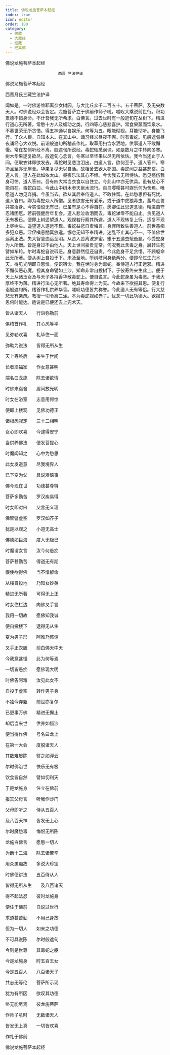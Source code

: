 ```yaml
---
title: 佛说龙施菩萨本起经
index: true
icon: editor
order: 180
category:
  - 佛藏
  - 大藏经
  - 经藏
  - 经集部
---
```


  佛说龙施菩萨本起经  

                        　　西晋 竺法护译  

佛说龙施菩萨本起经  

西晋月氏三藏竺法护译  

闻如是。一时佛游维耶离奈女树园。与大比丘众千二百五十。五千菩萨。及无央数天人。时佛说经众会皆定。龙施菩萨立于佛前作师子吼。嗟叹大乘说前世行。积功累德不惜身命。不计吾我无所希求。白佛言。过去世时有一般遮旬在丛树下。精进行道心无所著。常愍十方人及蠕动之类。行四等心慈悲喜护。常食果蓏而饮泉水。不慕世荣无所贪惜。得五神通以自娱乐。何等为五。眼能彻视。耳能彻听。身能飞行。了众人根。自知本末。在其山中。诵习经义昼夜不懈。时有毒蛇。见般遮旬昼夜诵经心大欢悦。前诣般遮旬所稽首作礼。取草用扫含水洒地。供事道人不敢懈慢。常在左侧听经不离。般遮旬所说经。毒蛇辄悉讽诵。如是数月之中转向冬寒。树木华果遂复欲尽。般遮旬心念言。冬寒以至华果以尽无所依怙。我今当还止于人间。便取衣钵即欲发去。毒蛇时见悲泣泪出。白道人言。欲何至乎。道人答曰。寒冷且至亦无屋舍。华果复尽无以自活。故相舍去欲入郡国。毒蛇闻之益甚悲哀。白道人言。道人在此如依太山。昼夜乐法其心不倾。今舍我去无所恃怙。愿见愍伤我身可怜。道人答曰。吾有四大常当衣食以自住立。今此山中亦无供具。虽有慈心不能自在。毒蛇白曰。今此山中树木参天泉水流行。百鸟嘤嘤甚可娱乐何为舍焉。唯愿道人勿见弃捐。今虽当去。欲从其后奉侍道人。不敢住留。在此愁思但有死忧。道人答曰。卿为毒蛇众人所憎。见者欲害无有爱乐。或于道中虎狼毒虫。蜚鸟走兽共害汝身。今实悢悢无有已。已虽有是心不得自在。愿卿住此思道念德。精进自守忍诸困厄。若前强健后年复会。道人悲泣收泪而去。毒蛇涕零不能自止。贪见道人无有极已。便即上树遥望道人。观视若行察其所避。道人不现转复上行。适复不现上尽树头。遥望道人遂远不现。毒蛇益悲自责悔言。身罪所致失善道人。前世愚痴多犯众恶。淫侄嗔恚闇冥放逸。懈怠无知不奉精进。迷乱不止其心不一。不值佛世远离正法。失大智慧违远至明。从苦入苦离波罗蜜。堕于五道虫蛾蚤虱。今受蛇身为人所憎。皆是身过不由他人。天上世间豪贵无常。何况我此含毒之身。展转生死譬如车轮。尔时毒蛇自说瑕恶。身意静然但还自责。今此危身不足贪惜。不顾躯命此无所著。便从树上自投于下。未及至地。堕树岐间身绝两分。便即命过生兜术天。得见光明即自思惟。便识宿命。我在世时身为毒蛇。奉侍道人行正远邪。精进不懈伏恶心魔。视其身命譬如土沙。知命非常自投树下。于彼寿终来生此上。便于天上从诸玉女及与天子各持香华散毒蛇上。便自说言。今此蛇身虽为毒恶。于我大厚终不为薄。精进行法心无所著。绝其寿命得上为天。今故来下欲报其恩。便复行诣般遮旬所。稽首作礼供养华香。嗟叹功德皆共称誉。今此道人无有等侣。行大慈悲无有亲疏。教授一切令离三涂。本为毒蛇视如赤子。忧念一切此功德大。欲报其恩何时能达。适说是已便还去上兜术天。  

皆从诸天人　　行诣弥勒前  

俱稽首作礼　　其心悉等平  

见弥勒欢喜　　礼毕住一面  

弥勒为说法　　皆得无所从生  

天上寿终后　　来生于世间  

长者须福家　　作女意甚明  

端名曰龙施　　除去诸欲情  

时佛来诣舍　　眉间放光明  

时女在浴室　　志意用愕惊  

便即上楼观　　见佛功德正  

诸根悉寂定　　三十二相明  

女心即欢喜　　今逮得安宁  

当供养佛法　　便发菩提心  

时魔闻知之　　心中为愁思  

此女发道意　　尽我境界人  

已下变为父　　具说艰恼事  

佛今现在世　　功德甚尊特  

菩萨多勤苦　　罗汉疾易得  

时女即对曰　　父言无义理  

佛智譬虚空　　罗汉如芥子  

犹是以观之　　小道无高士  

佛德如巨海　　度人无极已  

时魔谓女言　　汝今何愚痴  

菩萨甚勤苦　　得道无有期  

假使欲得佛　　当不惜躯命  

从楼自投地　　乃知女妙英  

精进无所著　　可得无上正  

时女住栏边　　向佛叉手言  

我用一切故　　愿佛知我诚  

便自投楼下　　逮得无从生  

变为男子形　　阿难乃怖惊  

叉手正衣服　　前白佛天中天  

今我意甚怪　　此为何等焉  

一切皆愚痴　　愿佛现大明  

时佛告阿难　　汝见此女不  

自投于虚空　　转作男子身  

不独今弃躯　　前世亦复尔  

已更事万佛　　精进无懈止  

却后当来世　　供养如恒沙  

便当得作佛　　号名曰龙上  

在第一大会　　度脱诸天人  

其数难屡陈　　譬之如浮云  

尔时佛治世　　快乐无有极  

饮食皆自然　　譬如忉利天  

于是龙施身　　住立在佛前  

报其父母言　　听我作沙门  

父母即听之　　侍从五百人  

及八百天神　　皆发无上心  

尔时魔愁毒　　悔恨无所陈  

龙施白佛言　　愿愍一切人  

为断十二海　　除去诸苦辛  

用众愚痴故　　多说大珍宝  

时佛便讲法　　五百侍从人  

皆得无所从生　　及八百诸天  

得不起法忍　　彼时龙施身  

便住于佛前　　自说过世行  

求道甚苦勤　　不用己身故  

但为一切人　　如来之功德  

不可具说陈　　尔时般遮旬  

今则是世尊　　其毒蛇之躯  

今是龙施身　　时五百玉女  

今是五百人　　八百诸天子  

共志无等伦　　菩萨所示现  

犹为有所因　　欲叹其功德  

终无能尽焉　　彼龙施菩萨  

作师子吼时　　无数诸天人  

皆发无上真　　一切皆欢喜  

作礼于佛前  

佛说龙施菩萨本起经  

